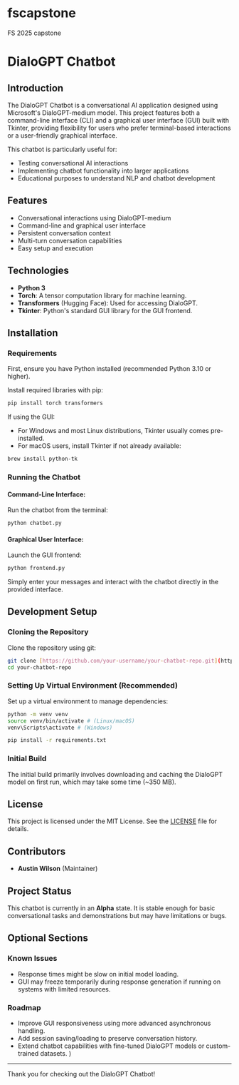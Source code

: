 # fscapstone
FS 2025 capstone


# DialoGPT Chatbot

## Introduction

The DialoGPT Chatbot is a conversational AI application designed using Microsoft's DialoGPT-medium model. This project features both a command-line interface (CLI) and a graphical user interface (GUI) built with Tkinter, providing flexibility for users who prefer terminal-based interactions or a user-friendly graphical interface.

This chatbot is particularly useful for:

* Testing conversational AI interactions
* Implementing chatbot functionality into larger applications
* Educational purposes to understand NLP and chatbot development

## Features

* Conversational interactions using DialoGPT-medium
* Command-line and graphical user interface
* Persistent conversation context
* Multi-turn conversation capabilities
* Easy setup and execution

## Technologies

* **Python 3**
* **Torch**: A tensor computation library for machine learning.
* **Transformers** (Hugging Face): Used for accessing DialoGPT.
* **Tkinter**: Python's standard GUI library for the GUI frontend.

## Installation

### Requirements

First, ensure you have Python installed (recommended Python 3.10 or higher).

Install required libraries with pip:

```bash
pip install torch transformers
```

If using the GUI:

* For Windows and most Linux distributions, Tkinter usually comes pre-installed.
* For macOS users, install Tkinter if not already available:

```bash
brew install python-tk
```

### Running the Chatbot

#### Command-Line Interface:

Run the chatbot from the terminal:

```bash
python chatbot.py
```

#### Graphical User Interface:

Launch the GUI frontend:

```bash
python frontend.py
```

Simply enter your messages and interact with the chatbot directly in the provided interface.

## Development Setup

### Cloning the Repository

Clone the repository using git:

```bash
git clone [https://github.com/your-username/your-chatbot-repo.git](https://github.com/Austinkthx/fscapstone)
cd your-chatbot-repo
```

### Setting Up Virtual Environment (Recommended)

Set up a virtual environment to manage dependencies:

```bash
python -m venv venv
source venv/bin/activate # (Linux/macOS)
venv\Scripts\activate # (Windows)

pip install -r requirements.txt
```

### Initial Build

The initial build primarily involves downloading and caching the DialoGPT model on first run, which may take some time (\~350 MB).

## License

This project is licensed under the MIT License. See the [LICENSE](LICENSE) file for details.

## Contributors

* **Austin Wilson** (Maintainer)

## Project Status

This chatbot is currently in an **Alpha** state. It is stable enough for basic conversational tasks and demonstrations but may have limitations or bugs.

## Optional Sections

### Known Issues

* Response times might be slow on initial model loading.
* GUI may freeze temporarily during response generation if running on systems with limited resources.

### Roadmap

* Improve GUI responsiveness using more advanced asynchronous handling.
* Add session saving/loading to preserve conversation history.
* Extend chatbot capabilities with fine-tuned DialoGPT models or custom-trained datasets.
)

---

Thank you for checking out the DialoGPT Chatbot!


